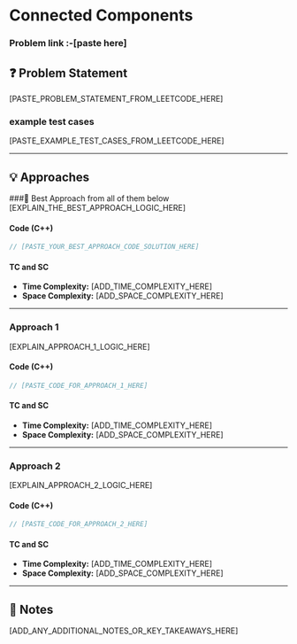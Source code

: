 # Connected Components
### Problem link :-[paste here]
## ❓ Problem Statement

[PASTE_PROBLEM_STATEMENT_FROM_LEETCODE_HERE]

### example test cases

[PASTE_EXAMPLE_TEST_CASES_FROM_LEETCODE_HERE]

---
## 💡 Approaches

###📌 Best Approach from all of them below
[EXPLAIN_THE_BEST_APPROACH_LOGIC_HERE]
#### Code (C++)
```cpp
// [PASTE_YOUR_BEST_APPROACH_CODE_SOLUTION_HERE]

```
#### TC and SC
- **Time Complexity:** [ADD_TIME_COMPLEXITY_HERE]
- **Space Complexity:** [ADD_SPACE_COMPLEXITY_HERE]

---

### Approach 1
[EXPLAIN_APPROACH_1_LOGIC_HERE]
#### Code (C++)
```cpp
// [PASTE_CODE_FOR_APPROACH_1_HERE]

```
#### TC and SC
- **Time Complexity:** [ADD_TIME_COMPLEXITY_HERE]
- **Space Complexity:** [ADD_SPACE_COMPLEXITY_HERE]

---

### Approach 2
[EXPLAIN_APPROACH_2_LOGIC_HERE]
#### Code (C++)
```cpp
// [PASTE_CODE_FOR_APPROACH_2_HERE]

```
#### TC and SC
- **Time Complexity:** [ADD_TIME_COMPLEXITY_HERE]
- **Space Complexity:** [ADD_SPACE_COMPLEXITY_HERE]

---

## 📝 Notes

[ADD_ANY_ADDITIONAL_NOTES_OR_KEY_TAKEAWAYS_HERE]
